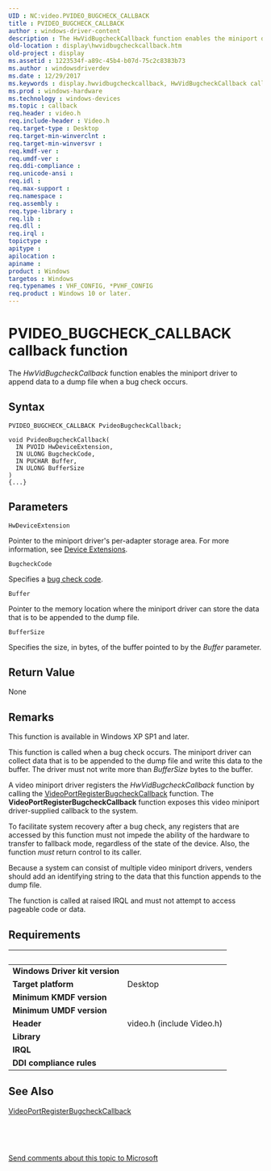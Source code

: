 ```yaml
---
UID : NC:video.PVIDEO_BUGCHECK_CALLBACK
title : PVIDEO_BUGCHECK_CALLBACK
author : windows-driver-content
description : The HwVidBugcheckCallback function enables the miniport driver to append data to a dump file when a bug check occurs.
old-location : display\hwvidbugcheckcallback.htm
old-project : display
ms.assetid : 1223534f-a89c-45b4-b07d-75c2c8383b73
ms.author : windowsdriverdev
ms.date : 12/29/2017
ms.keywords : display.hwvidbugcheckcallback, HwVidBugcheckCallback callback function [Display Devices], HwVidBugcheckCallback, PVIDEO_BUGCHECK_CALLBACK, PVIDEO_BUGCHECK_CALLBACK, video/HwVidBugcheckCallback, VideoMiniport_Functions_d3dcce93-d172-4948-8cc5-395dd2a1f9a5.xml
ms.prod : windows-hardware
ms.technology : windows-devices
ms.topic : callback
req.header : video.h
req.include-header : Video.h
req.target-type : Desktop
req.target-min-winverclnt : 
req.target-min-winversvr : 
req.kmdf-ver : 
req.umdf-ver : 
req.ddi-compliance : 
req.unicode-ansi : 
req.idl : 
req.max-support : 
req.namespace : 
req.assembly : 
req.type-library : 
req.lib : 
req.dll : 
req.irql : 
topictype : 
apitype : 
apilocation : 
apiname : 
product : Windows
targetos : Windows
req.typenames : VHF_CONFIG, *PVHF_CONFIG
req.product : Windows 10 or later.
---
```



# PVIDEO_BUGCHECK_CALLBACK callback function
The <i>HwVidBugcheckCallback</i> function enables the miniport driver to append data to a dump file when a bug check occurs.

## Syntax

```
PVIDEO_BUGCHECK_CALLBACK PvideoBugcheckCallback;

void PvideoBugcheckCallback(
  IN PVOID HwDeviceExtension,
  IN ULONG BugcheckCode,
  IN PUCHAR Buffer,
  IN ULONG BufferSize
)
{...}
```

## Parameters

`HwDeviceExtension`

Pointer to the miniport driver's per-adapter storage area. For more information, see <a href="https://msdn.microsoft.com/library/windows/hardware/ff543119">Device Extensions</a>.

`BugcheckCode`

Specifies a <a href="https://msdn.microsoft.com/DBA85578-97CF-4BD7-A67D-1C7AD2E9B2BB">bug check code</a>.

`Buffer`

Pointer to the memory location where the miniport driver can store the data that is to be appended to the dump file.

`BufferSize`

Specifies the size, in bytes, of the buffer pointed to by the <i>Buffer</i> parameter.


## Return Value

None

## Remarks

This function is available in Windows XP SP1 and later. 

This function is called when a bug check occurs. The miniport driver can collect data that is to be appended to the dump file and write this data to the buffer. The driver must not write more than <i>BufferSize</i> bytes to the buffer.

A video miniport driver registers the <i>HwVidBugcheckCallback</i> function by calling the <a href="..\video\nf-video-videoportregisterbugcheckcallback.md">VideoPortRegisterBugcheckCallback</a> function. The <b>VideoPortRegisterBugcheckCallback</b> function exposes this video miniport driver-supplied callback to the system.

To facilitate system recovery after a bug check, any registers that are accessed by this function must not impede the ability of the hardware to transfer to fallback mode, regardless of the state of the device. Also, the function <i>must</i> return control to its caller.

Because a system can consist of multiple video miniport drivers, venders should add an identifying string to the data that this function appends to the dump file. 

The function is called at raised IRQL and must not attempt to access pageable code or data.

## Requirements
| &nbsp; | &nbsp; |
| ---- |:---- |
| **Windows Driver kit version** |  |
| **Target platform** | Desktop |
| **Minimum KMDF version** |  |
| **Minimum UMDF version** |  |
| **Header** | video.h (include Video.h) |
| **Library** |  |
| **IRQL** |  |
| **DDI compliance rules** |  |

## See Also

<a href="..\video\nf-video-videoportregisterbugcheckcallback.md">VideoPortRegisterBugcheckCallback</a>

 

 

<a href="mailto:wsddocfb@microsoft.com?subject=Documentation%20feedback [display\display]:%20PVIDEO_BUGCHECK_CALLBACK callback function%20 RELEASE:%20(12/29/2017)&amp;body=%0A%0APRIVACY STATEMENT%0A%0AWe use your feedback to improve the documentation. We don't use your email address for any other purpose, and we'll remove your email address from our system after the issue that you're reporting is fixed. While we're working to fix this issue, we might send you an email message to ask for more info. Later, we might also send you an email message to let you know that we've addressed your feedback.%0A%0AFor more info about Microsoft's privacy policy, see http://privacy.microsoft.com/en-us/default.aspx." title="Send comments about this topic to Microsoft">Send comments about this topic to Microsoft</a>